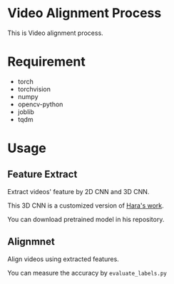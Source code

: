 # Video Alignment Process

This is Video alignment process.



# Requirement
- torch
- torchvision
- numpy
- opencv-python
- joblib
- tqdm

# Usage

## Feature Extract

Extract videos' feature by 2D CNN and 3D CNN.

This 3D CNN is a customized version of [Hara's work](https://github.com/kenshohara/video-classification-3d-cnn-pytorch).

You can download pretrained model in his repository.

## Alignmnet

Align videos using extracted features.


You can measure the accuracy by `evaluate_labels.py`